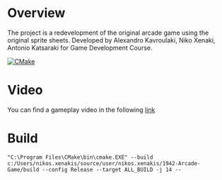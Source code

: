 # Overview
The project is a redevelopment of the original arcade game using the original sprite sheets.
Developed by Alexandro Kavroulaki, Niko Xenaki, Antonio Katsaraki for Game Development Course.

[![CMake](https://github.com/kavros/1942-Arcade-Game/actions/workflows/cmake.yml/badge.svg)](https://github.com/kavros/1942-Arcade-Game/actions/workflows/cmake.yml)

# Video
You can find a gameplay video in the following [link](https://www.youtube.com/watch?v=DqQoP_M39lQ)

# Build
```
"C:\Program Files\CMake\bin\cmake.EXE" --build c:/Users/nikos.xenakis/source/user/nikos.xenakis/1942-Arcade-Game/build --config Release --target ALL_BUILD -j 14 --
```
